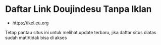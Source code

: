 # Daftar Link Doujindesu Tanpa Iklan
- https://ikei.eu.org

Tetap pantau situs ini untuk melihat update terbaru, jika daftar situs diatas sudah mati/tidak bisa di akses
